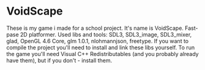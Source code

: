 # VoidScape
These is my game i made for a school project. It's name is VoidScape. Fast-pase 2D platformer.
Used libs and tools: SDL3, SDL3_image, SDL3_mixer, glad, OpenGL 4.6 Core,  glm 1.0.1, nlohmannjson, freetype. If you want to compile the project you'll need to install and link these libs yourself.
To run the game you'll need Visual C++ Redistributables (and you probably already have them), but if you don't - install them.